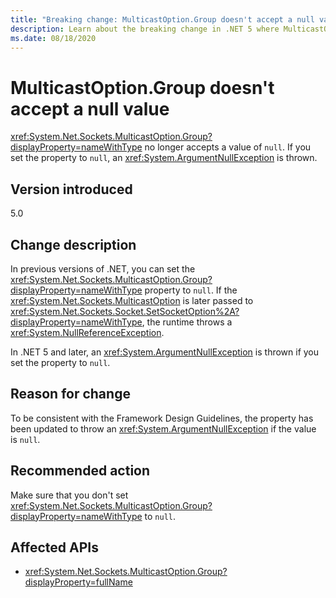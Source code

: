 ```yaml
---
title: "Breaking change: MulticastOption.Group doesn't accept a null value"
description: Learn about the breaking change in .NET 5 where MulticastOption.Group no longer accepts a null value.
ms.date: 08/18/2020
---
```

# MulticastOption.Group doesn't accept a null value

<xref:System.Net.Sockets.MulticastOption.Group?displayProperty=nameWithType> no longer accepts a value of `null`. If you set the property to `null`, an <xref:System.ArgumentNullException> is thrown.

## Version introduced

5.0

## Change description

In previous versions of .NET, you can set the <xref:System.Net.Sockets.MulticastOption.Group?displayProperty=nameWithType> property to `null`. If the <xref:System.Net.Sockets.MulticastOption> is later passed to <xref:System.Net.Sockets.Socket.SetSocketOption%2A?displayProperty=nameWithType>, the runtime throws a <xref:System.NullReferenceException>.

In .NET 5 and later, an <xref:System.ArgumentNullException> is thrown if you set the property to `null`.

## Reason for change

To be consistent with the Framework Design Guidelines, the property has been updated to throw an <xref:System.ArgumentNullException> if the value is `null`.

## Recommended action

Make sure that you don't set <xref:System.Net.Sockets.MulticastOption.Group?displayProperty=nameWithType> to `null`.

## Affected APIs

- <xref:System.Net.Sockets.MulticastOption.Group?displayProperty=fullName>

<!--

### Affected APIs

- `P:System.Net.Sockets.MulticastOption.Group`

### Category

Networking

-->
